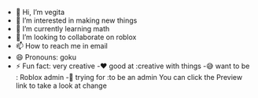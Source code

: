 - 👋 Hi, I’m vegita 
- 👀 I’m interested in making new things 
- 🌱 I’m currently learning math 
- 💞️ I’m looking to collaborate on roblox 
- 📫 How to reach me in email 
- 😄 Pronouns: goku
- ⚡ Fun fact: very creative 
-❤️ good at :creative with things 
-😅 want to be : Roblox admin
-🤔 trying for :to be an admin
You can click the Preview link to take a look at change 
